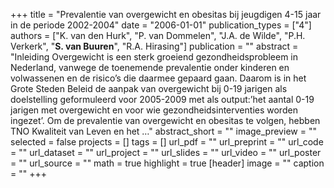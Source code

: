+++
title = "Prevalentie van overgewicht en obesitas bij jeugdigen 4-15 jaar in de periode 2002-2004"
date = "2006-01-01"
publication_types = ["4"]
authors = ["K. van den Hurk", "P. van Dommelen", "J.A. de Wilde", "P.H. Verkerk", "**S. van Buuren**", "R.A. Hirasing"]
publication = ""
abstract = "Inleiding Overgewicht is een sterk groeiend gezondheidsprobleem in Nederland, vanwege de toenemende prevalentie onder kinderen en volwassenen en de risico’s die daarmee gepaard gaan. Daarom is in het Grote Steden Beleid de aanpak van overgewicht bij 0-19 jarigen als doelstelling geformuleerd voor 2005-2009 met als output:’het aantal 0-19 jarigen met overgewicht en voor wie gezondheidsinterventies worden ingezet’. Om de prevalentie van overgewicht en obesitas te volgen, hebben TNO Kwaliteit van Leven en het …"
abstract_short = ""
image_preview = ""
selected = false
projects = []
tags = []
url_pdf = ""
url_preprint = ""
url_code = ""
url_dataset = ""
url_project = ""
url_slides = ""
url_video = ""
url_poster = ""
url_source = ""
math = true
highlight = true
[header]
image = ""
caption = ""
+++
